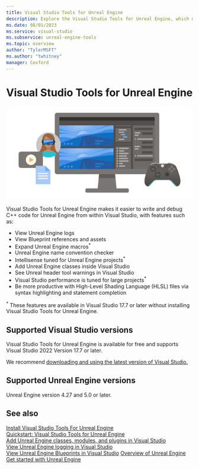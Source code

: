 ```yaml
---
title: Visual Studio Tools for Unreal Engine
description: Explore the Visual Studio Tools for Unreal Engine, which makes it easier to write and debug C++ code for Unreal Engine from within Visual Studio.
ms.date: 08/01/2023
ms.service: visual-studio
ms.subservice: unreal-engine-tools
ms.topic: overview
author: "TylerMSFT"
ms.author: "twhitney"
manager: Coxford
---
```


# Visual Studio Tools for Unreal Engine

![Screenshot of a computer, game controller, and icons for game play.](../../unity/media/hero.png)

Visual Studio Tools for Unreal Engine makes it easier to write and debug C++ code for Unreal Engine from within Visual Studio, with features such as:

* View Unreal Engine logs
* View Blueprint references and assets
* Expand Unreal Engine macros<sup>*</sup>
* Unreal Engine name convention checker
* Intellisense tuned for Unreal Engine projects<sup>*</sup>
* Add Unreal Engine classes inside Visual Studio
* See Unreal header tool warnings in Visual Studio
* Visual Studio performance is tuned for large projects<sup>*</sup>
* Be more productive with High-Level Shading Language (HLSL) files via syntax highlighting and statement completion

<sup>*</sup> These features are available in Visual Studio 17.7 or later without installing Visual Studio Tools for Unreal Engine.

## Supported Visual Studio versions

Visual Studio Tools for Unreal Engine is available for free and supports Visual Studio 2022 Version 17.7 or later.

We recommend [downloading and using the latest version of Visual Studio.](https://visualstudio.microsoft.com/downloads/?cid=learn-onpage-download-cta)

## Supported Unreal Engine versions

Unreal Engine version 4.27 and 5.0 or later.

## See also

[Install Visual Studio Tools For Unreal Engine](vs-tools-unreal-install.md)\
[Quickstart: Visual Studio Tools for Unreal Engine](vs-tools-unreal-quickstart.md)\
[Add Unreal Engine classes, modules, and plugins in Visual Studio](vs-tools-unreal-add-class-module-plugin.md)\
[View Unreal Engine logging in Visual Studio](vs-tools-unreal-logging.md)\
[View Unreal Engine Blueprints in Visual Studio](vs-tools-unreal-view-blueprints.md)
[Overview of Unreal Engine](https://www.unrealengine.com/en-US/features)\
[Get started with Unreal Engine](https://docs.unrealengine.com/4.27/en-US/Basics/GettingStarted/)